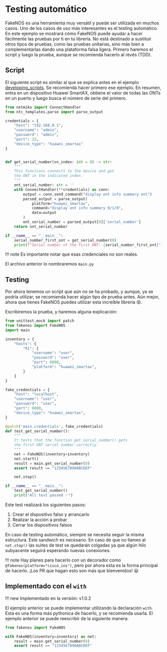 # Testing automático

FakeNOS es una herramienta muy versátil y puede ser utilizada en muchos casos. Uno de los casos de uso más interesantes es el testing automático. En este ejemplo se mostrará cómo FakeNOS puede ayudar a hacer fácilmente las pruebas por ti en tu librería. No está destinado a sustituir otros tipos de pruebas, como las pruebas unitarias, sino más bien a complementarlas dando una plataforma falsa ligera. Primero haremos el script y luego la prueba, aunque se recomienda hacerlo al revés (TDD).

## Script
El siguiente script es similar al que se explica antes en el ejemplo [developing_scripts](developing_scripts.md). Se recomienda hacer primero ese ejemplo. En resumen, entra en un dispositivo Huawei SmartAX, obtiene el valor de todas las ONTs en un puerto y luego busca el número de serie del primero.

```python
from netmiko import ConnectHandler
from ntc_templates.parse import parse_output

credentials = {
    "host": "192.168.0.1",
    "username": "admin",
    "password": "admin",
    "port": 22,
    "device_type": "huawei_smartax"
}


def get_serial_number(sn_index: int = 0) -> str:
    """
    This functions connects to the device and get
    the ONT in the indicated index.
    """
    ont_serial_number: str = ''
    with ConnectHandler(**credentials) as conn:
        output = conn.send_command("display ont info summary ont")
        parsed_output = parse_output(
            platform="huawei_smartax",
            command="display ont info summary 0/1/0",
            data=output
        )
        ont_serial_number = parsed_output[0]['serial_number']
    return ont_serial_number

if __name__ == "__main__":
    serial_number_first_ont = get_serial_number(0)
    print(f"Serial number of the first ONT: {serial_number_first_ont}")
```

!!! note
    Es importante notar que esas credenciales no son reales.

El archivo anterior lo nombraremos `main.py`

## Testing
Por ahora tenemos un script que aún no se ha probado, y aunque, ya se podría utilizar, se recomienda hacer algún tipo de prueba antes. Aún mejor, ahora que tienes FakeNOS puedes utilizar esta increíble librería 😝.

Escribiremos la prueba, y haremos alguna explicación:
```python
from unittest.mock import patch
from fakenos import FakeNOS
import main

inventory = {
    "hosts": {
        "R1": {
            "username": "user",
            "password": "user",
            "port": 6000,
            "platform": "huawei_smartax",
        }
    }
}

fake_credentials = {
    "host": "localhost",
    "username": "user",
    "password": "user",
    "port": 6000,
    "device_type": "huawei_smartax",
}

@patch('main.credentials', fake_credentials)
def test_get_serial_number():
    """
    It tests that the function get_serial_number() gets
    the first ONT serial number correctly.
    """
    net = FakeNOS(inventory=inventory)
    net.start()
    result = main.get_serial_number(0)
    assert result == "1234567890ABCDEF"

    net.stop()

if __name__ == "__main__":
    test_get_serial_number()
    print("All test passed ✅")
```
Este test realizará los siguientes pasos:
1. Crear el dispositivo falso y arrancarlo
2. Realizar la acción a probar
3. Cerrar los dispositivos falsos

En caso de testing automático, siempre se necesita seguir la misma estructura. Este sandwich es necesario. En caso de que no llames al `net.stop()` las suites de test se quedarán colgadas ya que algún hilo subyacente seguirá esperando nuevas conexiones.

!!! note
    Hay planes para hacerlo con un decorador como `@fakenos(platform="cisco_ios")`, pero por ahora
    esta es la forma principal de hacerlo. ¡Los PR que hagan esto son más que bienvenidos! :smiley:

## Implementado con el `with`
!!! new
    Implementado en la versión: v1.0.2

El ejemplo anterior se puede implementar utilizando la declaración `with`. Esta es una forma más pythonica de hacerlo, y se recomienda usarla. El ejemplo anterior se puede reescribir de la siguiente manera:

```python
from fakenos import FakeNOS

with FakeNOS(inventory=inventory) as net:
    result = main.get_serial_number(0)
    assert result == "1234567890ABCDEF"
```



